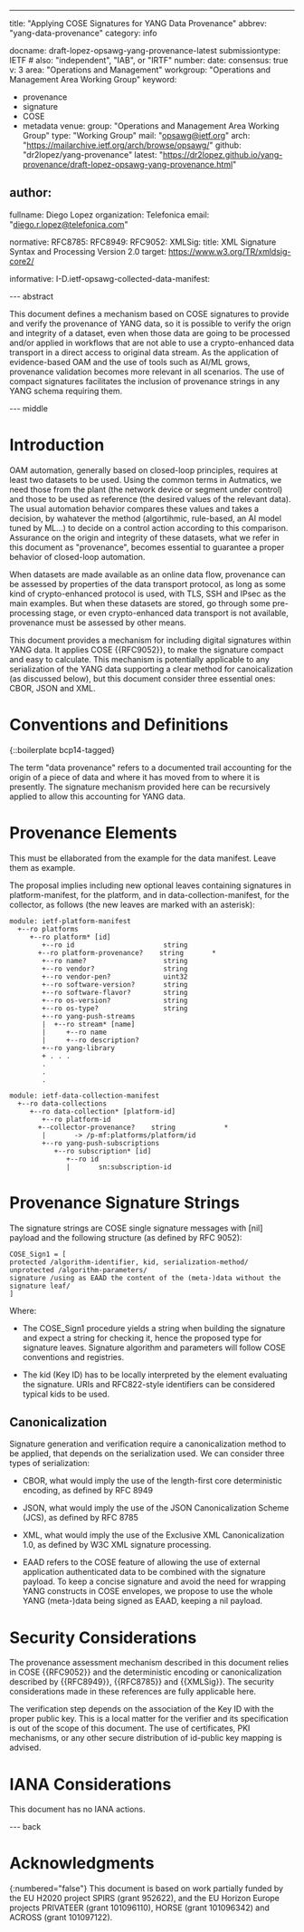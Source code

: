 ---
title: "Applying COSE Signatures for YANG Data Provenance"
abbrev: "yang-data-provenance"
category: info

docname: draft-lopez-opsawg-yang-provenance-latest
submissiontype: IETF  # also: "independent", "IAB", or "IRTF"
number:
date:
consensus: true
v: 3
area: "Operations and Management"
workgroup: "Operations and Management Area Working Group"
keyword:
 - provenance
 - signature
 - COSE
 - metadata
venue:
  group: "Operations and Management Area Working Group"
  type: "Working Group"
  mail: "opsawg@ietf.org"
  arch: "https://mailarchive.ietf.org/arch/browse/opsawg/"
  github: "dr2lopez/yang-provenance"
  latest: "https://dr2lopez.github.io/yang-provenance/draft-lopez-opsawg-yang-provenance.html"

author:
 -
  fullname: Diego Lopez
  organization: Telefonica
  email: "diego.r.lopez@telefonica.com"

normative:
 RFC8785:
 RFC8949:
 RFC9052:
 XMLSig:
  title: XML Signature Syntax and Processing Version 2.0
  target: https://www.w3.org/TR/xmldsig-core2/

informative:
 I-D.ietf-opsawg-collected-data-manifest:

--- abstract

This document defines a mechanism based on COSE signatures to provide and verify the provenance of YANG data, so it is possible to verify the orign and integrity of a dataset, even when those data are going to be processed and/or applied in workflows that are not able to use a crypto-enhanced data transport in a direct access to original data stream. As the application of evidence-based OAM and the use of tools such as AI/ML grows, provenance validation becomes more relevant in all scenarios. The use of compact signatures facilitates the inclusion of provenance strings in any YANG schema requiring them.

--- middle

# Introduction

OAM automation, generally based on  closed-loop principles, requires at least two datasets to be used. Using the common terms in Autmatics, we need those from the plant (the network device or segment under control) and those to be used as reference (the desired values of the relevant data). The usual automation behavior compares these values and takes a decision, by wahatever the method (algortihmic, rule-based, an AI model tuned by ML...) to decide on a control action according to this comparison. Assurance on the origin and integrity of these datasets, what we refer in this document as "provenance", becomes essential to guarantee a proper behavior of closed-loop automation.

When datasets are made available as an online data flow, provenance can be assessed by properties of the data transport protocol, as long as some kind of crypto-enhanced protocol is used, with TLS, SSH and IPsec as the main examples. But when these datasets are stored, go through some pre-processing stage, or even crypto-enhanced data transport is not available, provenance must be assessed by other means.

This document provides a mechanism for including digital signatures within YANG data. It applies COSE {{RFC9052}}, to make the signature compact and easy to calculate. This mechanism is potentially applicable to any serialization of the YANG data supporting a clear method for canoicalization (as discussed below), but this document consider three essential ones: CBOR, JSON and XML.

# Conventions and Definitions

{::boilerplate bcp14-tagged}

The term "data provenance" refers to a documented trail accounting for the origin of a piece of data and where it has moved from to where it is presently. The signature mechanism provided here can be recursively applied to allow this accounting for YANG data.

# Provenance Elements

This must be ellaborated from the example for the data manifest. Leave them as example.

The proposal implies including new optional leaves containing signatures in platform-manifest, for the platform, and in data-collection-manifest, for the collector, as follows (the new leaves are marked with an asterisk):
 
~~~
module: ietf-platform-manifest
  +--ro platforms
     +--ro platform* [id]
        +--ro id                      string
       +--ro platform-provenance?    string       *  
        +--ro name?                   string
        +--ro vendor?                 string
        +--ro vendor-pen?             uint32
        +--ro software-version?       string
        +--ro software-flavor?        string
        +--ro os-version?             string
        +--ro os-type?                string
        +--ro yang-push-streams
        |  +--ro stream* [name]
        |     +--ro name
        |     +--ro description?
        +--ro yang-library
        + . . .
        .
        .
        .
~~~

~~~
module: ietf-data-collection-manifest
  +--ro data-collections
     +--ro data-collection* [platform-id]
        +--ro platform-id
       +--collector-provenance?    string            *
        |       -> /p-mf:platforms/platform/id
        +--ro yang-push-subscriptions
           +--ro subscription* [id]
              +--ro id
              |       sn:subscription-id
~~~

# Provenance Signature Strings

The signature strings are COSE single signature messages with \[nil\] payload and the following structure (as defined by RFC 9052):

~~~
COSE_Sign1 = [
protected /algorithm-identifier, kid, serialization-method/
unprotected /algorithm-parameters/
signature /using as EAAD the content of the (meta-)data without the signature leaf/
]
~~~

Where:

* The COSE_Sign1 procedure yields a string when building the signature and expect a string for checking it, hence the proposed type for signature leaves.
Signature algorithm and parameters will follow COSE conventions and registries.

* The kid (Key ID) has to be locally interpreted by the element evaluating the signature. URIs and RFC822-style identifiers can be considered typical kids to be used.

## Canonicalization

Signature generation and verification require a canonicalization method to be applied, that depends on the serialization used. We can consider three types of serialization:

* CBOR, what would imply the use of the length-first core deterministic encoding, as defined by RFC 8949

* JSON, what would imply the use of the JSON Canonicalization Scheme (JCS), as defined by RFC 8785

* XML, what would imply the use of the Exclusive XML Canonicalization 1.0, as defined by W3C XML signature processing.

* EAAD refers to the COSE feature of allowing the use of external application authenticated data to be combined with the signature payload. To keep a concise signature and avoid the need for wrapping YANG constructs in COSE envelopes, we propose to use the whole YANG (meta-)data being signed as EAAD, keeping a nil payload.


# Security Considerations

The provenance assessment mechanism described in this document relies in COSE {{RFC9052}} and the deterministic encoding or canonicalization described by {{RFC8949}}, {{RFC8785}} and {{XMLSig}}. The security considerations made in these references are fully applicable here.

The verification step depends on the association of the Key ID with the proper public key. This is a local matter for the verifier and its specification is out of the scope of this document. The use of certificates, PKI mechanisms, or any other secure distribution of id-public key mapping is advised.


# IANA Considerations

This document has no IANA actions.


--- back

# Acknowledgments
{:numbered="false"}
This document is based on work partially funded by the EU H2020 project SPIRS (grant 952622), and the EU Horizon Europe projects PRIVATEER (grant 101096110), HORSE (grant 101096342) and ACROSS (grant 101097122).
